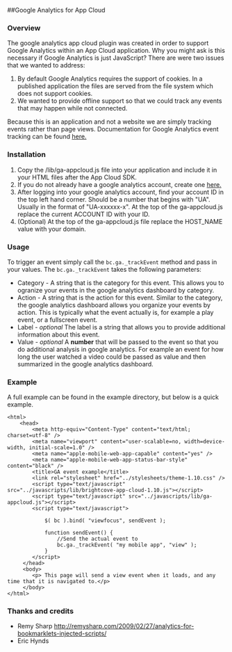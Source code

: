 ##Google Analytics for App Cloud

### Overview
The google analytics app cloud plugin was created in order to support Google Analytics within an App Cloud application.  Why you might ask is this necessary if Google Analytics is just JavaScript?  There are were two issues that we wanted to address:

1.  By default Google Analytics requires the support of cookies.  In a published application the files are served from the file system which does not support cookies.
2.  We wanted to provide offline support so that we could track any events that may happen while not connected.

Because this is an application and not a website we are simply tracking events rather than page views.  Documentation for Google Analytics event tracking can be found [here.](https://developers.google.com/analytics/devguides/collection/gajs/eventTrackerGuide "Tracking documentation")

### Installation

1.  Copy the /lib/ga-appcloud.js file into your application and include it in your HTML files after the App Cloud SDK.
2.  If you do not already have a google analytics account, create one [here.](http://support.google.com/googleanalytics/bin/static.py?hl=en&topic=19785&guide=19779&page=guide.cs)
3.  After logging into your google analytics account, find your account ID in the top left hand corner.  Should be a number that begins with "UA".  Usually in the format of "UA-xxxxxx-x".  At the top of the ga-appcloud.js replace the current ACCOUNT ID with your ID.
4.  (Optional) At the top of the ga-appcloud.js file replace the HOST_NAME value with your domain.

### Usage

To trigger an event simply call the ``bc.ga._trackEvent`` method and pass in your values.  The ``bc.ga._trackEvent`` takes the following parameters:

* Category - A string that is the category for this event.  This allows you to ogranize your events in the google analytics dashboard by category.
* Action - A string that is the action for this event.  Similar to the category, the google analytics dashboard allows you organize your events by action.  This is typically what the event actually is, for example a play event, or a fullscreen event.
* Label - *optional* The label is a string that allows you to provide additional information about this event.
* Value - *optional* A **number** that will be passed to the event so that you do additional analysis in google analytics.  For example an event for how long the user watched a video could be passed as value and then summarized in the google analytics dashboard.

### Example

A full example can be found in the example directory, but below is a quick example.


	<html>
		<head>
			<meta http-equiv="Content-Type" content="text/html; charset=utf-8" />
			<meta name="viewport" content="user-scalable=no, width=device-width, initial-scale=1.0" />
		    <meta name="apple-mobile-web-app-capable" content="yes" />
		    <meta name="apple-mobile-web-app-status-bar-style" content="black" />
		    <title>GA event example</title>
		    <link rel="stylesheet" href="../stylesheets/theme-1.10.css" />
		    <script type="text/javascript" src="../javascripts/lib/brightcove-app-cloud-1.10.js"></script>
		    <script type="text/javascript" src="../javascripts/lib/ga-appcloud.js"></script>
		    <script type="text/javascript">

		    	$( bc ).bind( "viewfocus", sendEvent );

		    	function sendEvent() {
		    		//Send the actual event to 
		    		bc.ga._trackEvent( "my mobile app", "view" );
		    	}
		    </script>
		 </head>
		 <body>
		 	<p> This page will send a view event when it loads, and any time that it is navigated to.</p>
		 </body>
	</html>

### Thanks and credits

* Remy Sharp http://remysharp.com/2009/02/27/analytics-for-bookmarklets-injected-scripts/
* Eric Hynds
